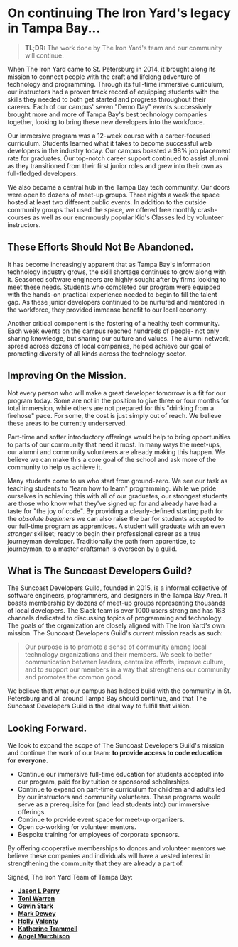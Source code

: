 # On continuing The Iron Yard's legacy in Tampa Bay...

> **TL;DR:** The work done by The Iron Yard's team and our community will continue.

When The Iron Yard came to St. Petersburg in 2014, it brought along its mission to connect people with the craft and lifelong adventure of technology and programming. Through its full-time immersive curriculum, our instructors had a proven track record of equipping students with the skills they needed to both get started and progress throughout their careers. Each of our campus' seven "Demo Day" events successively brought more and more of Tampa Bay's best technology companies together, looking to bring these new developers into the workforce.

Our immersive program was a 12-week course with a career-focused curriculum. Students learned what it takes to become successful web developers in the industry today. Our campus boasted a 98% job placement rate for graduates. Our top-notch career support continued to assist alumni as they transitioned from their first junior roles and grew into their own as full-fledged developers.

We also became a central hub in the Tampa Bay tech community. Our doors were open to dozens of meet-up groups. Three nights a week the space hosted at least two different public events. In addition to the outside community groups that used the space, we offered free monthly crash-courses as well as our enormously popular Kid's Classes led by volunteer instructors.

## These Efforts Should Not Be Abandoned.

It has become increasingly apparent that as Tampa Bay's information technology industry grows, the skill shortage continues to grow along with it. Seasoned software engineers are highly sought after by firms looking to meet these needs. Students who completed our program were equipped with the hands-on practical experience needed to begin to fill the talent gap. As these junior developers continued to be nurtured and mentored in the workforce, they provided immense benefit to our local economy.

Another critical component is the fostering of a healthy tech community. Each week events on the campus reached hundreds of people- not only sharing knowledge, but sharing our culture and values. The alumni network, spread across dozens of local companies, helped achieve our goal of promoting diversity of all kinds across the technology sector.

## Improving On the Mission.

Not every person who will make a great developer tomorrow is a fit for our program today. Some are not in the position to give three or four months for total immersion, while others are not prepared for this "drinking from a firehose" pace. For some, the cost is just simply out of reach. We believe these areas to be currently underserved.

Part-time and softer introductory offerings would help to bring opportunities to parts of our community that need it most. In many ways the meet-ups, our alumni and community volunteers are already making this happen. We believe we can make this a core goal of the school and ask more of the community to help us achieve it.

Many students come to us who start from ground-zero. We see our task as teaching students to "learn how to learn" programming. While we pride ourselves in achieving this with all of our graduates, our strongest students are those who know what they've signed up for and already have had a taste for "the joy of code". By providing a clearly-defined starting path for the *absolute beginners* we can also raise the bar for students accepted to our full-time program as apprentices. A student will graduate with an even *stronger* skillset; ready to begin their professional career as a true journeyman developer. Traditionally the path from apprentice, to journeyman, to a master craftsman is overseen by a guild.

## What is The Suncoast Developers Guild?

The Suncoast Developers Guild, founded in 2015, is a informal collective of software engineers, programmers, and designers in the Tampa Bay Area. It boasts membership by dozens of meet-up groups representing thousands of local developers. The Slack team is over 1000 users strong and has 163 channels dedicated to discussing topics of programming and technology. The goals of the organization are closely aligned with The Iron Yard's own mission. The Suncoast Developers Guild's current mission reads as such:

> Our purpose is to promote a sense of community among local technology organizations and their members. We seek to better communication between leaders, centralize efforts, improve culture, and to support our members in a way that strengthens our community and promotes the common good.

We believe that what our campus has helped build with the community in St. Petersburg and all around Tampa Bay should continue, and that The Suncoast Developers Guild is the ideal way to fulfill that vision.

## Looking Forward.

We look to expand the scope of The Suncoast Developers Guild's mission and continue the work of our team: **to provide access to code education for everyone.**

- Continue our immersive full-time education for students accepted into our program, paid for by tuition or sponsored scholarships.
- Continue to expand on part-time curriculum for children and adults led by our instructors and community volunteers. These programs would serve as a prerequisite for (and lead students into) our immersive offerings.
- Continue to provide event space for meet-up organizers.
- Open co-working for volunteer mentors.
- Bespoke training for employees of corporate sponsors.

By offering cooperative memberships to donors and volunteer mentors we believe these companies and individuals will have a vested interest in strengthening the community that they are already a part of.

Signed, The Iron Yard Team of Tampa Bay:

- [__Jason L Perry__](https://twitter.com/ambethia)
- [__Toni Warren__](https://twitter.com/ToniWarren_)
- [__Gavin Stark__](https://twitter.com/gavinstark)
- [__Mark Dewey__](https://twitter.com/juggler2009)
- [__Holly Valenty__](https://twitter.com/hollllllyv)
- [__Katherine Trammell__](https://twitter.com/ktrammell95)
- [__Angel Murchison__](https://twitter.com/httpsMurchison)
